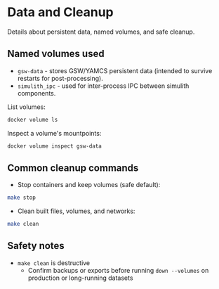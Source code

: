 # Data and Cleanup

Details about persistent data, named volumes, and safe cleanup.

## Named volumes used
- `gsw-data` - stores GSW/YAMCS persistent data (intended to survive restarts for post-processing).
- `simulith_ipc` - used for inter-process IPC between simulith components.

List volumes:

```bash
docker volume ls
```

Inspect a volume's mountpoints:

```bash
docker volume inspect gsw-data
```

## Common cleanup commands
* Stop containers and keep volumes (safe default):

```bash
make stop
```

* Clean built files, volumes, and networks:

```bash
make clean
```

## Safety notes
* `make clean` is destructive
  * Confirm backups or exports before running `down --volumes` on production or long-running datasets
